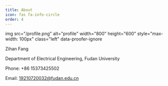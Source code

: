 ```yaml
---
title: About
icon: fas fa-info-circle
order: 4
---
```


 img src="/profile.png" alt="profile" width="800" height="600" style="max-width: 100px" class="left" data-proofer-ignore

Zihan Fang

Department of Electrical Engineering, Fudan University

Phone: +86 15373425502 

Email: 19210720032@fudan.edu.cn 
